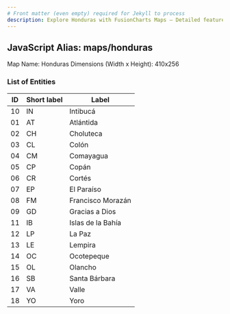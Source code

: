 ```yaml
---
# Front matter (even empty) required for Jekyll to process
description: Explore Honduras with FusionCharts Maps – Detailed features for seamless integration. Try now & enhance your data visualization today! 
---
```


## JavaScript Alias: maps/honduras

Map Name: Honduras
Dimensions (Width x Height): 410x256





### List of Entities

ID | Short label | Label
---|---|---|
10|IN| Intibucá
01|AT|Atlántida
02|CH|Choluteca
03|CL|Colón
04|CM|Comayagua
05|CP|Copán
06|CR|Cortés
07|EP|El Paraíso
08|FM|Francisco Morazán
09|GD|Gracias a Dios
11|IB|Islas de la Bahía
12|LP|La Paz
13|LE|Lempira
14|OC|Ocotepeque
15|OL|Olancho
16|SB|Santa Bárbara
17|VA|Valle
18|YO|Yoro

